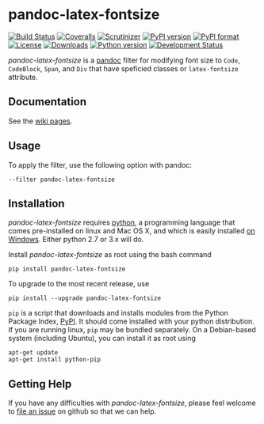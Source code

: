 # pandoc-latex-fontsize
[![Build Status](https://img.shields.io/travis/chdemko/pandoc-latex-fontsize/0.3.0.svg)](https://travis-ci.org/chdemko/pandoc-latex-fontsize/branches)
[![Coveralls](https://img.shields.io/coveralls/github/chdemko/pandoc-latex-fontsize/0.3.0.svg)](https://coveralls.io/github/chdemko/pandoc-latex-fontsize?branch=0.3.0)
[![Scrutinizer](https://img.shields.io/scrutinizer/g/chdemko/pandoc-latex-fontsize.svg)](https://scrutinizer-ci.com/g/chdemko/pandoc-latex-fontsize/)
[![PyPI version](https://img.shields.io/pypi/v/pandoc-latex-fontsize.svg)](https://pypi.org/project/pandoc-latex-fontsize/)
[![PyPI format](https://img.shields.io/pypi/format/pandoc-latex-fontsize/0.3.0.svg)](https://pypi.org/project/pandoc-latex-fontsize/0.3.0/)
[![License](https://img.shields.io/pypi/l/pandoc-latex-fontsize/0.3.0.svg)](https://raw.githubusercontent.com/chdemko/pandoc-latex-fontsize/0.3.0/LICENSE)
[![Downloads](https://img.shields.io/pypi/dm/pandoc-latex-fontsize.svg)](https://pypi.org/project/pandoc-latex-fontsize/)
[![Python version](https://img.shields.io/pypi/pyversions/pandoc-latex-fontsize.svg)](https://pypi.org/project/pandoc-latex-fontsize/)
[![Development Status](https://img.shields.io/pypi/status/pandoc-latex-fontsize.svg)](https://pypi.org/project/pandoc-latex-fontsize/)

*pandoc-latex-fontsize* is a [pandoc] filter for modifying font size to `Code`, `CodeBlock`, `Span`, and `Div` that have speficied classes or `latex-fontsize` attribute.

[pandoc]: http://pandoc.org/

Documentation
-------------

See the [wiki pages](https://github.com/chdemko/pandoc-latex-fontsize/wiki).

Usage
-----

To apply the filter, use the following option with pandoc:

    --filter pandoc-latex-fontsize

Installation
------------

*pandoc-latex-fontsize* requires [python], a programming language that comes pre-installed on linux and Mac OS X, and which is easily installed [on Windows]. Either python 2.7 or 3.x will do.

Install *pandoc-latex-fontsize* as root using the bash command

    pip install pandoc-latex-fontsize

To upgrade to the most recent release, use

    pip install --upgrade pandoc-latex-fontsize

`pip` is a script that downloads and installs modules from the Python Package Index, [PyPI].  It should come installed with your python distribution. If you are running linux, `pip` may be bundled separately. On a Debian-based system (including Ubuntu), you can install it as root using

    apt-get update
    apt-get install python-pip

[python]: https://www.python.org
[on Windows]: https://www.python.org/downloads/windows
[PyPI]: https://pypi.org


Getting Help
------------

If you have any difficulties with *pandoc-latex-fontsize*, please feel welcome to [file an issue] on github so that we can help.

[file an issue]: https://github.com/chdemko/pandoc-latex-fontsize/issues

